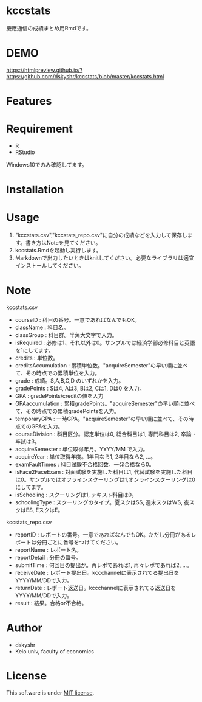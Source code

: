# kccstats
 
慶應通信の成績まとめ用Rmdです。

# DEMO

https://htmlpreview.github.io/?https://github.com/dskyshr/kccstats/blob/master/kccstats.html

# Features
 
# Requirement
 
* R
* RStudio
 
Windows10でのみ確認してます。

# Installation
 
# Usage
 
1. "kccstats.csv","kccstats_repo.csv"に自分の成績などを入力して保存します。書き方はNoteを見てください。
2. kccstats.Rmdを起動し実行します。
3. Markdownで出力したいときはknitしてください。必要なライブラリは適宜インストールしてください。

# Note

kccstats.csv
* courseID : 科目の番号。一意であればなんでもOK。
* className : 科目名。
* classGroup : 科目群。半角大文字で入力。
* isRequired : 必修は1、それ以外は0。サンプルでは経済学部必修科目と英語を1にしてます。
* credits : 単位数。
* creditsAccumulation : 累積単位数。"acquireSemester"の早い順に並べて、その時点での累積単位を入力。
* grade	: 成績。S,A,B,C,D のいずれかを入力。
* gradePoints : Sは4, Aは3, Bは2, Cは1, Dは0 を入力。
* GPA : gredePoints/creditの値を入力
* GPAaccumulation :  累積gradePoints。"acquireSemester"の早い順に並べて、その時点での累積gradePointsを入力。
* temporaryGPA :  一時GPA。"acquireSemester"の早い順に並べて、その時点でのGPAを入力。
* courseDivision : 科目区分。認定単位は0, 総合科目は1, 専門科目は2, 卒論・卒試は3。
* acquireSemester	: 単位取得年月。YYYY/MM で入力。
* acquireYear : 単位取得年度。1年目なら1, 2年目なら2, ...。
* examFaultTimes : 科目試験不合格回数。一発合格なら0。
* isFace2FaceExam : 対面試験を実施した科目は1, 代替試験を実施した科目は0。サンプルではオフラインスクーリングは1,オンラインスクーリングは0にしてます。
* isSchooling : スクーリングは1, テキスト科目は0。
* schoolingType : スクーリングのタイプ。夏スクはSS, 週末スクはWS, 夜スクはES, EスクはE。

kccstats_repo.csv
* reportID : レポートの番号。一意であればなんでもOK。ただし分冊があるレポートは分冊ごとに番号をつけてください。
* reportName : レポート名。
* reportDetail : 分冊の番号。
* submitTime : 何回目の提出か。再レポであれば1, 再々レポであれば2, ...。
* receiveDate : レポート提出日。kccchannelに表示されてる提出日をYYYY/MM/DDで入力。
* returnDate : レポート返送日。kccchannelに表示されてる返送日をYYYY/MM/DDで入力。
* result : 結果。合格or不合格。

# Author
 
* dskyshr
* Keio univ, faculty of economics

# License
 
This software is under [MIT license](https://en.wikipedia.org/wiki/MIT_License).
